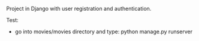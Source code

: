 Project in Django with user registration and authentication.

Test:
- go into movies/movies directory and type: python manage.py runserver
